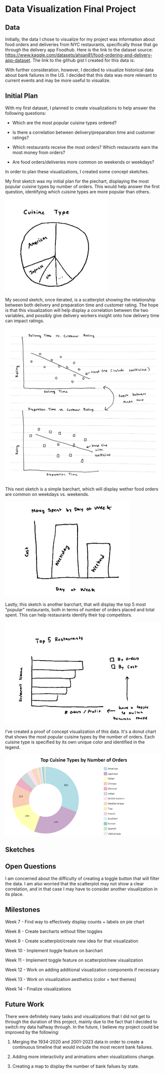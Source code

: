 # Data Visualization Final Project

## Data

Initially, the data I chose to visualize for my project was information about food orders and deliveries from NYC restaurants, specifically those that go through the delivery app Foodhub. Here is the link to the dataset source: https://www.kaggle.com/datasets/ahsan81/food-ordering-and-delivery-app-dataset. The link to the github gist I created for this data is: 

With further consideration, however, I decided to visualize historical data about bank failures in the US. I decided that this data was more relevant to current events and may be more useful to visualize. 

## Initial Plan

With my first dataset, I planned to create visualizations to help answer the following questions:

 * Which are the most popular cuisine types ordered?
 
 * Is there a correlation between delivery/preparation time and customer ratings?
 
 * Which restaurants receive the most orders? Which restaurants earn the most money from orders?
 
 * Are food orders/deliveries more common on weekends or weekdays?
 
In order to plan these visualizations, I created some concept sketches.

My first sketch was my initial plan for the piechart, displaying the most popular cuisine types by number of orders. This would help answer the first question, identifying which cuisine types are more popular than others. 

![image](https://github.com/jjlaber/dataviz-project-template-proposal/blob/1841f24238a98bf95499516966c145c421599a6b/Screenshot%202023-02-19%20190503.png)

My second sketch, once iterated, is a scatterplot showing the relationship between both delivery and preparation time and customer rating. The hope is that this visualization will help display a correlation between the two variables, and possibly give delivery workers insight onto how delivery time can impact ratings.

![image](https://github.com/jjlaber/dataviz-project-template-proposal/blob/1841f24238a98bf95499516966c145c421599a6b/Screenshot%202023-02-19%20190316.png)

This next sketch is a simple barchart, which will display wether food orders are common on weekdays vs. weekends. 

![image](https://github.com/jjlaber/dataviz-project-template-proposal/blob/1841f24238a98bf95499516966c145c421599a6b/Screenshot%202023-02-19%20191148.png)

Lastly, this sketch is another barchart, that will display the top 5 most "popular" restaurants, both in terms of number of orders placed and total spent. This can help restaurants identify their top competitors.

![image](https://github.com/jjlaber/dataviz-project-template-proposal/blob/1841f24238a98bf95499516966c145c421599a6b/Screenshot%202023-02-19%20190241.png)



I’ve created a proof of concept visualization of this data. It's a donut chart that shows the most popular cuisine types by the number of orders. Each cuisine type is specified by its own unique color and identified in the legend. 

[![image](https://github.com/jjlaber/dataviz-project-template-proposal/blob/fca93ab2d206aa49461d26c0b070ffc8fb12b54d/Screenshot%202023-02-19%20184712.png)](https://vizhub.com/curran/eab039ad1765433cb51aad167d9deae4)


## Sketches



## Open Questions

I am concerned about the difficulty of creating a toggle button that will filter the data. I am also worried that the scatterplot may not show a clear correlation, and in that case I may have to consider another visualization in its place.

## Milestones
Week 7 - Find way to effectively display counts + labels on pie chart

Week 8 - Create barcharts without filter toggles

Week 9 - Create scatterplot/create new idea for that visualization

Week 10 - Implement toggle feature on barchart

Week 11 - Implement toggle feature on scatterplot/new visualization

Week 12 - Work on adding additional visualization components if necessary

Week 13 - Work on visualization aesthetics (color + text themes) 

Week 14 - Finalize visualizations

## Future Work

There were definitely many tasks and visualizations that I did not get to through the duration of this project, mainly due to the fact that I decided to switch my data halfway through. In the future, I believe my project could be improved by the following:

1. Merging the 1934-2020 and 2001-2023 data in order to create a continuous timeline that would include the most recent bank failures.

2. Adding more interactivity and animations when visualizations change.

3. Creating a map to display the number of bank failues by state.
